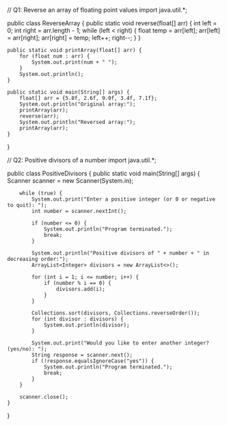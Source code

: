// Q1: Reverse an array of floating point values
import java.util.*;

public class ReverseArray {
    public static void reverse(float[] arr) {
        int left = 0;
        int right = arr.length - 1;
        while (left < right) {
            float temp = arr[left];
            arr[left] = arr[right];
            arr[right] = temp;
            left++;
            right--;
        }
    }

    public static void printArray(float[] arr) {
        for (float num : arr) {
            System.out.print(num + " ");
        }
        System.out.println();
    }

    public static void main(String[] args) {
        float[] arr = {5.8f, 2.6f, 9.0f, 3.4f, 7.1f};
        System.out.println("Original array:");
        printArray(arr);
        reverse(arr);
        System.out.println("Reversed array:");
        printArray(arr);
    }
}

// Q2: Positive divisors of a number
import java.util.*;

public class PositiveDivisors {
    public static void main(String[] args) {
        Scanner scanner = new Scanner(System.in);

        while (true) {
            System.out.print("Enter a positive integer (or 0 or negative to quit): ");
            int number = scanner.nextInt();

            if (number <= 0) {
                System.out.println("Program terminated.");
                break;
            }

            System.out.println("Positive divisors of " + number + " in decreasing order:");
            ArrayList<Integer> divisors = new ArrayList<>();

            for (int i = 1; i <= number; i++) {
                if (number % i == 0) {
                    divisors.add(i);
                }
            }

            Collections.sort(divisors, Collections.reverseOrder());
            for (int divisor : divisors) {
                System.out.println(divisor);
            }

            System.out.print("Would you like to enter another integer? (yes/no): ");
            String response = scanner.next();
            if (!response.equalsIgnoreCase("yes")) {
                System.out.println("Program terminated.");
                break;
            }
        }

        scanner.close();
    }
}
